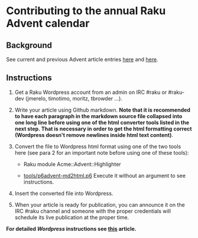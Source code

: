 # Contributing to the annual Raku Advent calendar

## Background

See current and previous Advent article entries
[here](https://perl6advent.wordpress.com/) and [here](https://rakuadventcalendar.wordpress.com).

## Instructions

1. Get a Raku Wordpress account from an admin on IRC #raku or #raku-dev
   (jmerelo, timotimo, moritz, tbrowder ...).

2. Write your article using Github markdown.  **Note that it is
   recommended to have each paragraph in the markdown source file
   collapsed into one long line before using one of the html converter
   tools listed in the next step.  That is necessary in order to get
   the html formatting correct (Wordpress doesn't remove newlines
   inside html text content)**.

3. Convert the file to Wordpress html format using one of the two
   tools here (see para 2 for an important note before using one of
   these tools):

   * Raku module Acme::Advent::Highlighter

   * [tools/p6advent-md2html.p6](tools/p6advent-md2html.p6) Execute it
     without an argument to see instructions.

4. Insert the converted file into Wordpress.

5. When your article is ready for publication, you can announce it
   on the IRC \#raku channel and someone with the proper credentials
   will schedule its live publication at the proper time.

**For detailed *Wordpress* instructions see
  [this](https://wordpress.org/support/article/writing-posts)
  article.**
